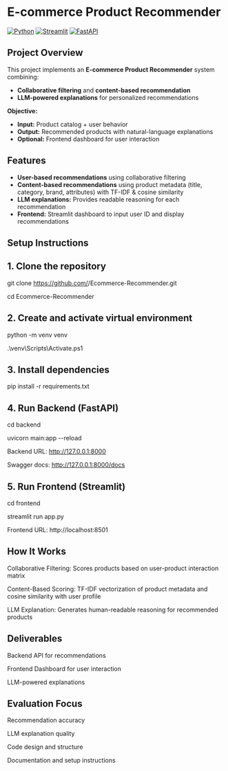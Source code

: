 # E-commerce Product Recommender

[![Python](https://img.shields.io/badge/python-3.11-blue)](https://www.python.org/)
[![Streamlit](https://img.shields.io/badge/streamlit-frontend-green)](https://streamlit.io/)
[![FastAPI](https://img.shields.io/badge/FastAPI-backend-red)](https://fastapi.tiangolo.com/)

## Project Overview

This project implements an **E-commerce Product Recommender** system combining:

- **Collaborative filtering** and **content-based recommendation**
- **LLM-powered explanations** for personalized recommendations

**Objective:**

- **Input:** Product catalog + user behavior
- **Output:** Recommended products with natural-language explanations
- **Optional:** Frontend dashboard for user interaction

## Features

- **User-based recommendations** using collaborative filtering
- **Content-based recommendations** using product metadata (title, category, brand, attributes) with TF-IDF & cosine similarity
- **LLM explanations:** Provides readable reasoning for each recommendation
- **Frontend:** Streamlit dashboard to input user ID and display recommendations


## Setup Instructions

## 1. Clone the repository

git clone https://github.com/<your-username>/Ecommerce-Recommender.git

cd Ecommerce-Recommender


## 2. Create and activate virtual environment

python -m venv venv

.\venv\Scripts\Activate.ps1


## 3. Install dependencies

pip install -r requirements.txt


## 4. Run Backend (FastAPI)

cd backend

uvicorn main:app --reload

Backend URL: http://127.0.0.1:8000

Swagger docs: http://127.0.0.1:8000/docs


## 5. Run Frontend (Streamlit)

cd frontend

streamlit run app.py

Frontend URL: http://localhost:8501


## How It Works

Collaborative Filtering: Scores products based on user-product interaction matrix

Content-Based Scoring: TF-IDF vectorization of product metadata and cosine similarity with user profile

LLM Explanation: Generates human-readable reasoning for recommended products


## Deliverables

Backend API for recommendations

Frontend Dashboard for user interaction

LLM-powered explanations



## Evaluation Focus

Recommendation accuracy

LLM explanation quality

Code design and structure

Documentation and setup instructions

